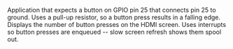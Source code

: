 Application that expects a button on GPIO pin 25 that connects pin 
25 to ground.
Uses a pull-up resistor, so a button press results in a falling edge. 
Displays the number of button presses on the HDMI screen. 
Uses interrupts so button presses are enqueued -- slow screen refresh
shows them spool out.
